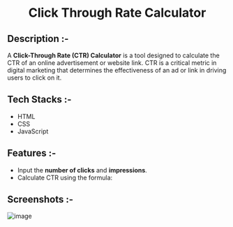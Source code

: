 # <p align="center">Click Through Rate Calculator</p>

## Description :-

A **Click-Through Rate (CTR) Calculator** is a tool designed to calculate the CTR of an online advertisement or website link. CTR is a critical metric in digital marketing that determines the effectiveness of an ad or link in driving users to click on it.

## Tech Stacks :-

- HTML
- CSS
- JavaScript

## Features :-

- Input the **number of clicks** and **impressions**.
- Calculate CTR using the formula:

## Screenshots :-

![image](https://github.com/user-attachments/assets/e2a4ec62-45a6-4522-9ba9-519accb9e03e)
